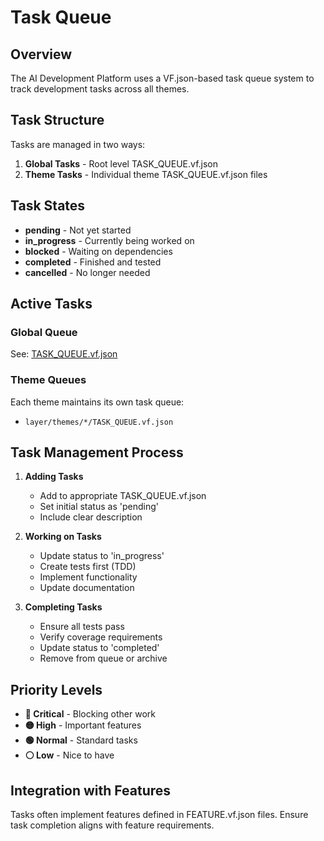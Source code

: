 # Task Queue

## Overview

The AI Development Platform uses a VF.json-based task queue system to track development tasks across all themes.

## Task Structure

Tasks are managed in two ways:
1. **Global Tasks** - Root level TASK_QUEUE.vf.json
2. **Theme Tasks** - Individual theme TASK_QUEUE.vf.json files

## Task States

- **pending** - Not yet started
- **in_progress** - Currently being worked on
- **blocked** - Waiting on dependencies
- **completed** - Finished and tested
- **cancelled** - No longer needed

## Active Tasks

### Global Queue
See: [TASK_QUEUE.vf.json](./TASK_QUEUE.vf.json)

### Theme Queues
Each theme maintains its own task queue:
- `layer/themes/*/TASK_QUEUE.vf.json`

## Task Management Process

1. **Adding Tasks**
   - Add to appropriate TASK_QUEUE.vf.json
   - Set initial status as 'pending'
   - Include clear description

2. **Working on Tasks**
   - Update status to 'in_progress'
   - Create tests first (TDD)
   - Implement functionality
   - Update documentation

3. **Completing Tasks**
   - Ensure all tests pass
   - Verify coverage requirements
   - Update status to 'completed'
   - Remove from queue or archive

## Priority Levels

- **🔴 Critical** - Blocking other work
- **🟡 High** - Important features
- **🟢 Normal** - Standard tasks
- **⚪ Low** - Nice to have

## Integration with Features

Tasks often implement features defined in FEATURE.vf.json files.
Ensure task completion aligns with feature requirements.
